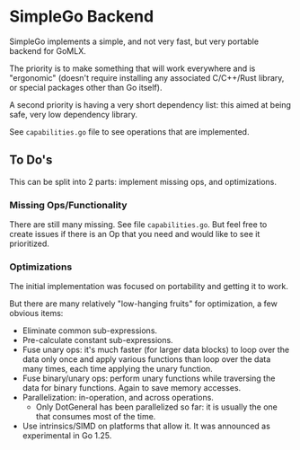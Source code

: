 # SimpleGo Backend

SimpleGo implements a simple, and not very fast, but very portable backend for GoMLX.

The priority is to make something that will work everywhere and is "ergonomic" (doesn't require
installing any associated C/C++/Rust library, or special packages other than Go itself).

A second priority is having a very short dependency list: this aimed at being safe, very low
dependency library.

See `capabilities.go` file to see operations that are implemented.

## To Do's

This can be split into 2 parts: implement missing ops, and optimizations.

### Missing Ops/Functionality

There are still many missing. See file `capabilities.go`. 
But feel free to create issues if there is an Op that you need and would like to see it prioritized.

### Optimizations

The initial implementation was focused on portability and getting it to work.

But there are many relatively "low-hanging fruits" for optimization, a few obvious items:

* Eliminate common sub-expressions.
* Pre-calculate constant sub-expressions.
* Fuse unary ops: it's much faster (for larger data blocks) to loop over the data only once and apply various functions than
  loop over the data many times, each time applying the unary function.
* Fuse binary/unary ops: perform unary functions while traversing the data for binary functions. Again to save
  memory accesses.
* Parallelization: in-operation, and across operations.
  * Only DotGeneral has been parallelized so far: it is usually the one that consumes most of the time.
* Use intrinsics/SIMD on platforms that allow it. It was announced as experimental in Go 1.25.
